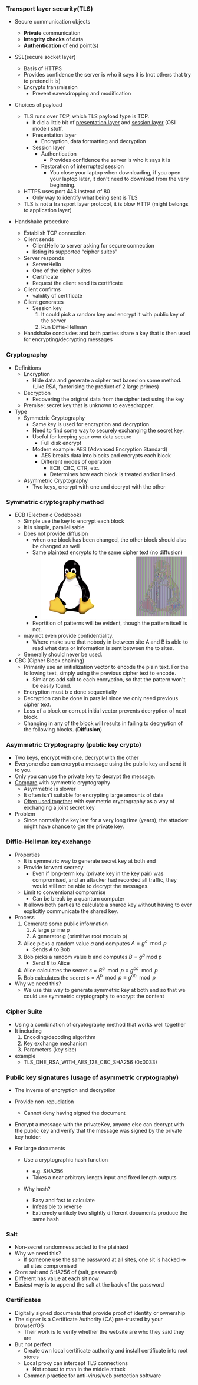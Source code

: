 ### Transport layer security(TLS)

- Secure communication objects
  - **Private** communication
  - **Integrity checks** of data
  - **Authentication** of end point(s)
  
- SSL(secure socket layer)
  - Basis of HTTPS
  - Provides confidence the server is who it says it is (not others that try to pretend it is)
  - Encrypts transmission
    - Prevent eavesdropping and modification
  
- Choices of payload
  - TLS runs over TCP, which TLS payload type is TCP.
    - It did a little bit of <u>presentation layer</u> and <u>session layer</u> (OSI model) stuff.
    - Presentation layer
      - Encryption, data formatting and decryption
    - Session layer
      - Authentication
        - Provides confidence the server is who it says it is
      - Restoration of interrupted session
        - You close your laptop when downloading, if you open your laptop later, it don't need to download from the very beginning.
  - HTTPS uses port 443 instead of 80
    - Only way to identify what being sent is TLS
  - TLS is not a transport layer protocol, it is blow HTTP (might belongs to application layer)
  
- Handshake procedure

  - Establish TCP connection
  - Client sends 
    - ClientHello to server asking for secure connection
    - listing its supported “cipher suites”
  - Server responds
    - ServerHello
    - One of the cipher suites
    - Certificate
    - Request the client send its certificate
  - Client confirms 
    - validity of certificate
  - Client generates
    - Session key
      1. It could pick a random key and encrypt it with public key of the server
      2. Run Diffie-Hellman
  - Handshake concludes and both parties share a key that is then used for encrypting/decrypting messages

  

### Cryptography

- Definitions
  - Encryption
    - Hide data and generate a cipher text based on some method. (Like RSA, factorising the product of 2 large primes)
  - Decryption
    - Recovering the original data from the cipher text using the key
  - Premise: secret key that is unknown to eavesdropper.
- Type
  - Symmetric Cryptography
    - Same key is used for encryption and decryption
    - Need to find some way to securely exchanging the secret key.
    - Useful for keeping your own data secure
      - Full disk encrypt
    - Modern example: AES (Advanced Encryption Standard)
      - AES breaks data into blocks and encrypts each block
      - Different modes of operation
        - ECB, CBC, CTR, etc.
        - Determines how each block is treated and/or linked.
  - Asymmetric Cryptography
    - Two keys, encrypt with one and decrypt with the other



### Symmetric cryptography method

- ECB (Electronic Codebook)
  - Simple use the key to encrypt each block
  - It is simple, parallelisable
  - Does not provide diffusion
    - when one block has been changed, the other block should also be changed as well
    - Same plaintext encrypts to the same cipher text (no diffusion)
      - ![image-20190422165301599](assets/image-20190422165301599.png)
    - Reprtition of patterns will be evident, though the pattern itself is not.
  - may not even provide confidentiality.
    - Where make sure that nobody in between site A and B is able to read what data or information is sent between the to sites.
  - Generally should never be used.
- CBC (Cipher Block chaining)
  - Primarily use an initialization vector to encode the plain text. For the following text, simply using the previous cipher text to encode.
    - Simlar as add salt to each encryption, so that the pattern won't be easily found.
  - Encryption must b e done sequentially
  - Decryption can be done in parallel since we only need previous cipher text.
  - Loss of a block or corrupt initial vector prevents decryption of next block.
  - Changing in any of the block will results in failing to decryption of the following blocks. (**Diffusion**)



### Asymmetric Cryptography (public key crypto)

- Two keys,  encrypt with one, decrypt with the other
- Everyone else can encrypt a message using the public key and send it to you. 
- Only you can use the private key to decrypt the message.
- <u>Compare</u> with symmetric cryptography
  - Asymmetric is slower
  - It often isn't suitable for encrypting large amounts of data
  - <u>Often used together</u> with symmetric cryptography as a way of exchanging a joint secret key
- Problem
  - Since normally the key last for a very long time (years), the attacker might have chance to get the private key.



### Diffie-Hellman key exchange

- Properties
  - It is symmetric way to generate secret key at both end
  - Provide forward secrecy
    - Even if long-term key (private key in the key pair) was compromised, and an attacker had recorded all traffic, they would still not be able to decrypt the messages.
  - Limit to conventional compromise
    - Can be break by a quantum computer
  - It allows both parties to calculate a shared key without having to ever explicitly communicate the shared key.
- Process
  1. Gemerate some public information
     1. A large prime p
     2. A generator g (primitive root modulo p)
  2. Alice picks a random value $a$ and computes $A=g^a \mod p$ 
     - Sends $A$ to Bob
  3. Bob picks a random value b and computes $B = g^b$ mod p
     - Send $B$ to Alice
  4. Alice calculates the secret $s=B^a \mod p \equiv g^{ba} \mod p$
  5. Bob calculates the secret $s=A^b \mod p \equiv g^{ab} \mod p$
- Why we need this?
  - We use this way to generate symmetric key at both end so that we could use symmetric cryptography to encrypt the content



### Cipher Suite

- Using a combination of cryptography method that works well together
- It including 
  1. Encoding/decoding algorithm
  2. Key exchange mechanism
  3. Parameters (key size)
- example
  - TLS_DHE_RSA_WITH_AES_128_CBC_SHA256 (0x0033)



### Public key signatures (usage of asymmetric cryptography)

- The inverse of encryption and decryption

- Provide non-repudiation

  - Cannot deny having signed the document

- Encrypt a message with the privateKey, anyone else can decrypt with the public key and verify that the message was signed by the private key holder.

- For large documents

  - Use a cryptographic hash function
    - e.g. SHA256
    - Takes a near arbitrary length input and fixed length outputs

  - Why hash?
    - Easy and fast to calculate
    - Infeasible to reverse
    - Extremely unlikely two slightly different documents produce the same hash

### Salt

- Non-secret randomness added to the plaintext
- Why we need this?
  - If someone use the same password at all sites, one sit is hacked $\to$ all sites compromised
- Store salt and SHA256 of (salt, password)
- Different has value at each sit now
- Easiest way is to append the salt at the back of the password



### Certificates

- Digitally signed documents that provide proof of identity or ownership
- The signer is a Certificate Authority (CA) pre-trusted by your browser/OS
  - Their work is to verify whether the website are who they said they are
- But not perfect
  - Create own local certificate authority and install certificate into root stores
  - Local proxy can intercept TLS connections
    - Not robust to man in the middle attack
  - Common practice for anti-virus/web protection software
